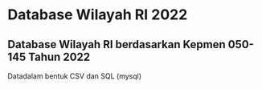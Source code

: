 # Database Wilayah RI 2022

## Database Wilayah RI berdasarkan Kepmen 050-145 Tahun 2022

Datadalam bentuk CSV dan SQL (mysql)
